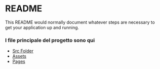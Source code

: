 # README #

This README would normally document whatever steps are necessary to get your application up and running.

### I file principale del progetto sono qui ###

* [Src Folder](https://bitbucket.org/AntoPio26/orientartiapp/src/b8333a5d7b66863f508f405b05384607a26c4aa6/OrientatiApp/OrientatiApp/src/?at=master)
* [Assets](https://bitbucket.org/AntoPio26/orientartiapp/src/b8333a5d7b66863f508f405b05384607a26c4aa6/OrientatiApp/OrientatiApp/src/assets/?at=master)
* [Pages](https://bitbucket.org/AntoPio26/orientartiapp/src/b8333a5d7b66863f508f405b05384607a26c4aa6/OrientatiApp/OrientatiApp/src/pages/?at=master)